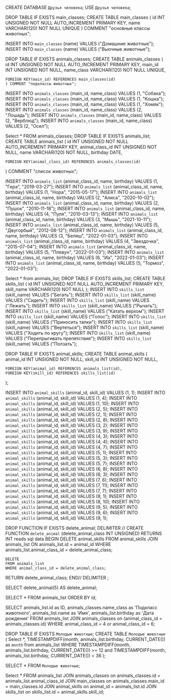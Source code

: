 CREATE DATABASE `Друзья человека`;
USE `Друзья человека`;

DROP TABLE IF EXISTS main_classes;
CREATE TABLE main_classes (
	id INT UNSIGNED NOT NULL AUTO_INCREMENT PRIMARY KEY,
    name VARCHAR(120) NOT NULL UNIQUE
    ) COMMENT "основные классы животных";
    
INSERT INTO `main_classes` (name) VALUES ("Домашние животные");
INSERT INTO `main_classes` (name) VALUES ("Вьючные животные");


DROP TABLE IF EXISTS animals_classes;
CREATE TABLE animals_classes (
	id INT UNSIGNED NOT NULL AUTO_INCREMENT PRIMARY KEY,
    main_id INT UNSIGNED NOT NULL,
    name_class VARCHAR(120) NOT NULL UNIQUE,
    
    FOREIGN KEY(main_id) REFERENCES main_classes(id)
    ) COMMENT "подклассы животных";

INSERT INTO `animals_classes` (main_id, name_class) VALUES (1, "Собака");
INSERT INTO `animals_classes` (main_id, name_class) VALUES (1, "Кошка");
INSERT INTO `animals_classes` (main_id, name_class) VALUES (1, "Хомяк");
INSERT INTO `animals_classes` (main_id, name_class) VALUES (2, "Лошадь");
INSERT INTO `animals_classes` (main_id, name_class) VALUES (2, "Верблюд");
INSERT INTO `animals_classes` (main_id, name_class) VALUES (2, "Осел");

Select * FROM animals_classes;
DROP TABLE IF EXISTS animals_list;
CREATE TABLE animals_list (
	id INT UNSIGNED NOT NULL AUTO_INCREMENT PRIMARY KEY,
    animal_class_id INT UNSIGNED NOT NULL,
    name VARCHAR(120) NOT NULL,
    birthday DATE,
    
    FOREIGN KEY(animal_class_id) REFERENCES animals_classes(id)
) COMMENT "список животных";

INSERT INTO `animals_list` (animal_class_id, name, birthday) VALUES (1, "Гера", "2019-03-27");
INSERT INTO `animals_list` (animal_class_id, name, birthday) VALUES (1, "Нора", "2015-05-17");
INSERT INTO `animals_list` (animal_class_id, name, birthday) VALUES (2, "Алиса", "2020-10-02");
INSERT INTO `animals_list` (animal_class_id, name, birthday) VALUES (2, "Пушок", "2010-11-18");
INSERT INTO `animals_list` (animal_class_id, name, birthday) VALUES (4, "Пуля", "2010-03-13");
INSERT INTO `animals_list` (animal_class_id, name, birthday) VALUES (3, "Мышь", "2021-10-11");
INSERT INTO `animals_list` (animal_class_id, name, birthday) VALUES (5, "Двугорбый", "2012-08-12");
INSERT INTO `animals_list` (animal_class_id, name, birthday) VALUES (3, "Беляш", "2022-01-03");
INSERT INTO `animals_list` (animal_class_id, name, birthday) VALUES (4, "Звездочка", "2015-07-04");
INSERT INTO `animals_list` (animal_class_id, name, birthday) VALUES (5, "Плевун", "2022-01-03");
INSERT INTO `animals_list` (animal_class_id, name, birthday) VALUES (6, "Иа", "2022-01-03");
INSERT INTO `animals_list` (animal_class_id, name, birthday) VALUES (5, "Тормоз", "2022-01-03");

Select * from animals_list;
DROP TABLE IF EXISTS skills_list;
CREATE TABLE skills_list (
	id INT UNSIGNED NOT NULL AUTO_INCREMENT PRIMARY KEY,
    skill_name VARCHAR(120) NOT NULL
);
INSERT INTO `skills_list` (skill_name) VALUES ("Бегать");
INSERT INTO `skills_list` (skill_name) VALUES ("Сидеть");
INSERT INTO `skills_list` (skill_name) VALUES ("Лежать");
INSERT INTO `skills_list` (skill_name) VALUES ("Рычать");
INSERT INTO `skills_list` (skill_name) VALUES ("Катать верхом");
INSERT INTO `skills_list` (skill_name) VALUES ("Голос");
INSERT INTO `skills_list` (skill_name) VALUES ("Приносить тапки");
INSERT INTO `skills_list` (skill_name) VALUES ("Вертеться");
INSERT INTO `skills_list` (skill_name) VALUES ("Ходить по кругу");
INSERT INTO `skills_list` (skill_name) VALUES ("Перепрыгивать препятствия");
INSERT INTO `skills_list` (skill_name) VALUES ("Ползать");

DROP TABLE IF EXISTS animal_skills;
CREATE TABLE animal_skills (
	animal_id INT UNSIGNED NOT NULL,
    skill_id INT UNSIGNED NOT NULL,
    
    FOREIGN KEY(animal_id) REFERENCES animals_list(id),
    FOREIGN KEY(skill_id) REFERENCES skills_list(id)
);

INSERT INTO `animal_skills` (animal_id, skill_id) VALUES (1, 1);
INSERT INTO `animal_skills` (animal_id, skill_id) VALUES (1, 4);
INSERT INTO `animal_skills` (animal_id, skill_id) VALUES (1, 10);
INSERT INTO `animal_skills` (animal_id, skill_id) VALUES (2, 5);
INSERT INTO `animal_skills` (animal_id, skill_id) VALUES (2, 1);
INSERT INTO `animal_skills` (animal_id, skill_id) VALUES (2, 8);
INSERT INTO `animal_skills` (animal_id, skill_id) VALUES (3, 2);
INSERT INTO `animal_skills` (animal_id, skill_id) VALUES (3, 9);
INSERT INTO `animal_skills` (animal_id, skill_id) VALUES (4, 3);
INSERT INTO `animal_skills` (animal_id, skill_id) VALUES (4, 4);
INSERT INTO `animal_skills` (animal_id, skill_id) VALUES (4, 7);
INSERT INTO `animal_skills` (animal_id, skill_id) VALUES (5, 1);
INSERT INTO `animal_skills` (animal_id, skill_id) VALUES (5, 3);
INSERT INTO `animal_skills` (animal_id, skill_id) VALUES (5, 7);
INSERT INTO `animal_skills` (animal_id, skill_id) VALUES (6, 8);
INSERT INTO `animal_skills` (animal_id, skill_id) VALUES (6, 3);
INSERT INTO `animal_skills` (animal_id, skill_id) VALUES (7, 6);
INSERT INTO `animal_skills` (animal_id, skill_id) VALUES (7, 11);
INSERT INTO `animal_skills` (animal_id, skill_id) VALUES (7, 7);
INSERT INTO `animal_skills` (animal_id, skill_id) VALUES (8, 1);
INSERT INTO `animal_skills` (animal_id, skill_id) VALUES (8, 10);
INSERT INTO `animal_skills` (animal_id, skill_id) VALUES (9, 5);
INSERT INTO `animal_skills` (animal_id, skill_id) VALUES (9, 6);
INSERT INTO `animal_skills` (animal_id, skill_id) VALUES (9, 1);

DROP FUNCTION IF EXISTS delete_animal;
DELIMITER //
CREATE FUNCTION `delete_animal` (delete_animal_class INT UNSIGNED)
RETURNS INT reads sql data
BEGIN
	DELETE animal_skills
    FROM animal_skills
    JOIN animals_list ON animals_list.id = animal_id
    WHERE animals_list.animal_class_id = delete_animal_class;
    
    DELETE
	FROM animals_list
    WHERE animal_class_id = delete_animal_class;
	    
RETURN delete_animal_class;
END//
DELIMITER ;

SELECT delete_animal(5) AS delete_animal;

SELECT * 
FROM animals_list 
ORDER BY id;


SELECT 
	animals_list.id as ID, 
	animals_classes.name_class as 'Подкласс животного', 
    animals_list.name as 'Имя', 
    animals_list.birthday as 'Дата рождения' 
FROM animals_list
JOIN animals_classes
	on (animal_class_id = animals_classes.id)
WHERE animal_class_id = 4 or animal_class_id = 6;

DROP TABLE IF EXISTS `Молодые животные`;
CREATE TABLE `Молодые животные` (
	Select *, TIMESTAMPDIFF(month, animals_list.birthday, CURRENT_DATE()) as `month`
    from animals_list
    WHERE TIMESTAMPDIFF(month, animals_list.birthday, CURRENT_DATE()) >= 12 and TIMESTAMPDIFF(month, animals_list.birthday, CURRENT_DATE()) < 36
);

SELECT *
FROM `Молодые животные`;

Select *
FROM animals_list
JOIN animals_classes
	on animals_classes.id = animals_list.animal_class_id
JOIN main_classes
	on animals_classes.main_id = main_classes.id
JOIN animal_skills
	on animal_id = animals_list.id
JOIN skills_list
	on skills_list.id = animal_skills.skill_id;
